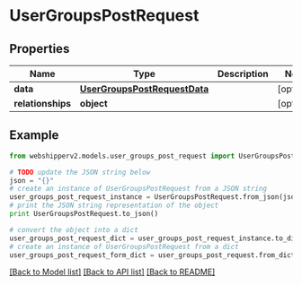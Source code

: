# UserGroupsPostRequest


## Properties
Name | Type | Description | Notes
------------ | ------------- | ------------- | -------------
**data** | [**UserGroupsPostRequestData**](UserGroupsPostRequestData.md) |  | [optional] 
**relationships** | **object** |  | [optional] 

## Example

```python
from webshipperv2.models.user_groups_post_request import UserGroupsPostRequest

# TODO update the JSON string below
json = "{}"
# create an instance of UserGroupsPostRequest from a JSON string
user_groups_post_request_instance = UserGroupsPostRequest.from_json(json)
# print the JSON string representation of the object
print UserGroupsPostRequest.to_json()

# convert the object into a dict
user_groups_post_request_dict = user_groups_post_request_instance.to_dict()
# create an instance of UserGroupsPostRequest from a dict
user_groups_post_request_form_dict = user_groups_post_request.from_dict(user_groups_post_request_dict)
```
[[Back to Model list]](../README.md#documentation-for-models) [[Back to API list]](../README.md#documentation-for-api-endpoints) [[Back to README]](../README.md)



